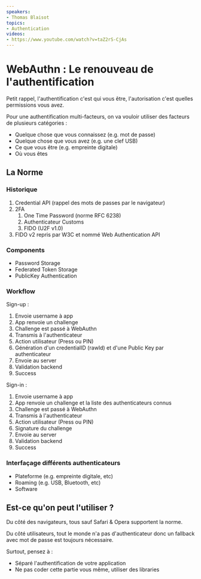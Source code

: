 ```yaml
---
speakers:
- Thomas Blaisot
topics:
- Authentication
videos:
- https://www.youtube.com/watch?v=taZ2rS-CjAs
---
```


# WebAuthn : Le renouveau de l'authentification

Petit rappel, l'authentification c'est qui vous être, l'autorisation c'est quelles permissions vous avez.

Pour une authentification multi-facteurs, on va vouloir utiliser des facteurs de plusieurs catégories :

- Quelque chose que vous connaissez (e.g. mot de passe)
- Quelque chose que vous avez (e.g. une clef USB)
- Ce que vous être (e.g. empreinte digitale)
- Où vous êtes

## La Norme

### Historique

1. Credential API (rappel des mots de passes par le navigateur)
2. 2FA
   1. One Time Password (norme RFC 6238)
   2. Authenticateur Customs
   3. FIDO (U2F v1.0)
3. FIDO v2 repris par W3C et nommé Web Authentication API

### Components

- Password Storage
- Federated Token Storage
- PublicKey Authentication

### Workflow

Sign-up :

1. Envoie username à app
2. App renvoie un challenge
3. Challenge est passé à WebAuthn
4. Transmis à l'authenticateur
5. Action utilisateur (Press ou PIN)
6. Génération d'un credentialID (rawId) et d'une Public Key par authenticateur
7. Envoie au server
8. Validation backend
9. Success

Sign-in :

1. Envoie username à app
2. App renvoie un challenge et la liste des authenticateurs connus
3. Challenge est passé à WebAuthn
4. Transmis à l'authenticateur
5. Action utilisateur (Press ou PIN)
6. Signature du challenge
7. Envoie au server
8. Validation backend
9. Success

### Interfaçage différents authenticateurs

- Plateforme (e.g. empreinte digitale, etc)
- Roaming (e.g. USB, Bluetooth, etc)
- Software

## Est-ce qu'on peut l'utiliser ?

Du côté des navigateurs, tous sauf Safari & Opera supportent la norme.

Du côté utilisateurs, tout le monde n'a pas d'authenticateur donc un fallback avec mot de passe est toujours nécessaire.

Surtout, pensez à :

- Séparé l'authentification de votre application
- Ne pas coder cette partie vous même, utiliser des libraries
